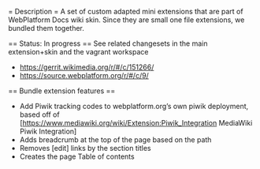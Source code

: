 = Description =
A set of custom adapted mini extensions that are part of WebPlatform Docs wiki skin. Since they are small one file extensions, we bundled them together.

== Status: In progress ==
See related changesets in the main extension+skin and the vagrant workspace
* https://gerrit.wikimedia.org/r/#/c/151266/
* https://source.webplatform.org/r/#/c/9/

== Bundle extension features ==
* Add Piwik tracking codes to webplatform.org’s own piwik deployment, based off of [https://www.mediawiki.org/wiki/Extension:Piwik_Integration MediaWiki Piwik Integration]
* Adds breadcrumb at the top of the page based on the path
* Removes <nowiki>[edit]</nowiki> links by the section titles
* Creates the page Table of contents